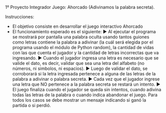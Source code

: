 1º Proyecto Integrador
Juego: Ahorcado (Adivinamos la palabra secreta).

Instrucciones:
- El objetivo consiste en desarrollar el juego interactivo Ahorcado 
- El funcionamiento esperado es el siguiente:
    ► Al ejecutar el programa se mostrará por pantalla una palabra oculta usando tantos guiones como letras contiene la palabra a adivinar (la cuál será elegida por el programa usando el módulo de Python random), la cantidad de vidas con las que cuenta el jugador y la cantidad de letras incorrectas que va ingresando.
    ► Cuando el jugador ingresa una letra es necesario que se valide el dato, es decir, validar que sea una letra del alfabeto (no números, ni simbolos, ni espacios).
    ► Luego de validar el dato, se corroborará si la letra ingresada pertenece a alguna de las letras de la palabra a adivinar o palabra secreta.
    ► Cada vez que el jugador ingrese una letra que NO pertenece a la palabra secreta se restará un intento.
    ► El juego finaliza cuando el jugador se queda sin intentos, cuando adivina todas las letras de la palabra o cuando indica abandonar el juego. Para todos los casos se debe mostrar un mensaje indicando si ganó la partida o si perdió.
